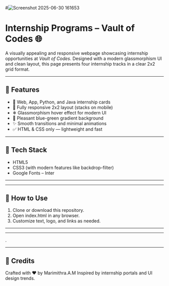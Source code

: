 #![Screenshot 2025-06-30 161653](https://github.com/user-attachments/assets/f077b5e0-724c-41ac-96a5-be161ebe51e7)
# Internship Programs – Vault of Codes 🌐

A visually appealing and responsive webpage showcasing internship opportunities at *Vault of Codes*. Designed with a modern glassmorphism UI and clean layout, this page presents four internship tracks in a clear 2x2 grid format.

---

## 📌 Features

- 💼 Web, App, Python, and Java internship cards
- 📱 Fully responsive 2x2 layout (stacks on mobile)
- ❄ Glassmorphism hover effect for modern UI
- 🌈 Pleasant blue-green gradient background
- ✨ Smooth transitions and minimal animations
- ✅ HTML & CSS only — lightweight and fast

---

## 🔧 Tech Stack

- HTML5
- CSS3 (with modern features like backdrop-filter)
- Google Fonts – Inter

---


---

## 🚀 How to Use

1. Clone or download this repository.
2. Open index.html in any browser.
3. Customize text, logo, and links as needed.

---


---

.

---

## 🤝 Credits

Crafted with ❤ by Marimithra.A.M 
Inspired by internship portals and UI design trends.
